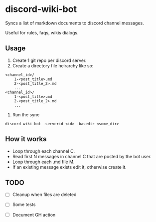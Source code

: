 # discord-wiki-bot

Syncs a list of markdown documents to discord channel messages.

Useful for rules, faqs, wikis dialogs.

## Usage

1. Create 1 git repo per discord server.
1. Create a directory file heirarchy like so:

```
<channel_id>/
    1-<post_title>.md
    2-<post_title_2>.md
    ...
<channel_id>/
    1-<post_title>.md
    2-<post_title_2>.md
    ...
```

1. Run the sync
```
discord-wiki-bot -serverid <id> -basedir <some_dir>
```

## How it works

* Loop through each channel C.
* Read first N messages in channel C that are posted by the bot user.
* Loop through each .md file M.
* If an existing message exists edit it, otherwise create it.

## TODO

* [ ] Cleanup when files are deleted
* [ ] Some tests
* [ ] Document GH action

